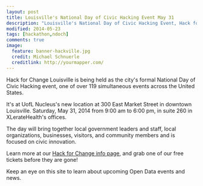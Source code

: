```yaml
---
layout: post
title: Louisville's National Day of Civic Hacking Event May 31
description: "Louisville's National Day of Civic Hacking Event, Hack for Change May 31 2014"
modified: 2014-05-23
tags: [hackathon,ndoch]
comments: true
image:
  feature: banner-hackville.jpg
  credit: Michael Schnuerle
  creditlink: http://yourmapper.com/
---
```


Hack for Change Louisville is being held as the city's formal National Day of Civic Hacking event, one of over 119 simultaneous events across the United States. 

It's at UofL Nucleus's new location at 300 East Market Street in downtown Louisville.  Saturday, May 31, 2014 from 9:00 am to 6:00 pm, in suite 260 in XLerateHealth's offices.

The day will bring together local government leaders and staff, local organizations, businesses, visitors, and community members and is focused on civic innovation. 

Learn more at our [Hack for Change info page](http://hackforchange.org/events/hack-for-change-louisville/), and grab one of our free tickets before they are gone!

Keep an eye on this site to learn about upcoming Open Data events and news.

